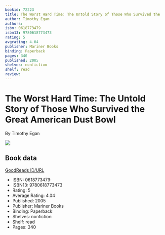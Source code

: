 ```yaml
---
bookid: 72223
title: The Worst Hard Time: The Untold Story of Those Who Survived the Great American Dust Bowl
author: Timothy Egan
authors: 
isbn: 0618773479
isbn13: 9780618773473
rating: 5
avgrating: 4.04
publisher: Mariner Books
binding: Paperback
pages: 340
published: 2005
shelves: nonfiction
shelf: read
review: 
---
```


# The Worst Hard Time: The Untold Story of Those Who Survived the Great American Dust Bowl

By Timothy Egan

![](https://i.gr-assets.com/images/S/compressed.photo.goodreads.com/books/1441676713l/72223._SY475_.jpg)

## Book data

[GoodReads ID/URL](https://www.goodreads.com/book/show/72223)

- ISBN: 0618773479
- ISBN13: 9780618773473
- Rating: 5
- Average Rating: 4.04
- Published: 2005
- Publisher: Mariner Books
- Binding: Paperback
- Shelves: nonfiction
- Shelf: read
- Pages: 340

